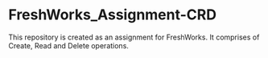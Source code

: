 # FreshWorks_Assignment-CRD
This repository is created as an assignment for FreshWorks. It comprises of Create, Read and Delete operations.
